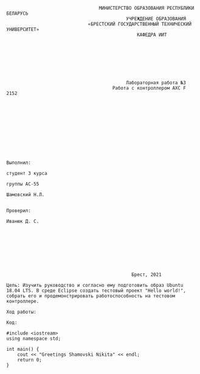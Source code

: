                                       МИНИСТЕРСТВО ОБРАЗОВАНИЯ РЕСПУБЛИКИ БЕЛАРУСЬ
                                                УЧРЕЖДЕНИЕ ОБРАЗОВАНИЯ 
                                  «БРЕСТСКИЙ ГОСУДАРСТВЕННЫЙ ТЕХНИЧЕСКИЙ УНИВЕРСИТЕТ»
                                                    КАФЕДРА ИИТ








                                                Лабораторная работа №3
                                           Работа с контроллером AXC F 2152











                                                                                Выполнил:
                                                                                студент 3 курса
                                                                                группы АС-55
                                                                                Шамовский Н.Л.

                                                                                Проверил:
                                                                                Иванюк Д. С.









                                                  Брест, 2021  





                                                  
`Цель: Изучить руководство и согласно ему подготовить образ Ubuntu 18.04 LTS. В среде Eclipse создать тестовый проект "Hello world!", собрать его и продемонстрировать работоспособность на тестовом контроллере.`

`Ход работы:`

`Код:`
```
#include <iostream>
using namespace std;

int main() {
	cout << "Greetings Shamovski Nikita" << endl;
	return 0;
}
```
